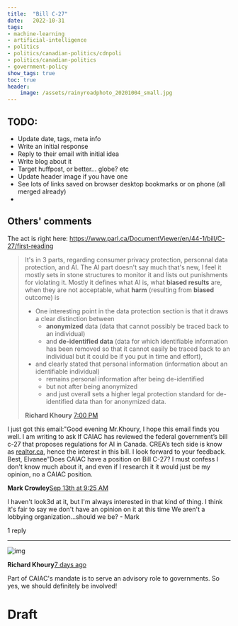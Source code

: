 ```yaml
---
title:	"Bill C-27"
date:	2022-10-31
tags: 
- machine-learning
- artificial-intelligence
- politics
- politics/canadian-politics/cdnpoli
- politics/canadian-politics
- government-policy
show_tags: true
toc: true
header:
    image: /assets/rainyroadphoto_20201004_small.jpg
---
```


## TODO:

- Update date, tags, meta info
- Write an initial response
- Reply to their email with initial idea
- Write blog about it
- Target huffpost, or better... globe? etc
- Update header image if you have one
- See lots of links saved on browser desktop bookmarks or on phone (all merged already)
- 

## Others' comments
The act is right here:
https://www.parl.ca/DocumentViewer/en/44-1/bill/C-27/first-reading
> It's in 3 parts, regarding consumer privacy protection, personnal data protection, and AI. The AI part doesn't say much that's new, I feel it mostly sets in stone structures to monitor it and lists out punishments for violating it. Mostly it defines what AI is, what **biased results** are, when they are not acceptable, what **harm** (resulting from **biased** outcome) is
> - One interesting point in the data protection section is that it draws a clear distinction between 
> 	- **anonymized** data (data that cannot possibly be traced back to an individual) 
> 	- and **de-identified data** (data for which identifiable information has been removed so that it cannot easily be traced back to an individual but it could be if you put in time and effort),
> - and clearly stated that personal information (information about an identifiable individual) 
> 	- remains personal information after being de-identified 
> 	- but not after being anonymized
> 	- and just overall sets a higher legal protection standard for de-identified data than for anonymized data.
> 
> **Richard Khoury** [7:00 PM](https://caiac.slack.com/archives/C8110G3MF/p1663023602011209)


I just got this email:"Good evening Mr.Khoury,
 I hope this email finds you well. I am writing to ask If CAIAC has reviewed the federal government’s bill c-27 that proposes regulations for AI in Canada. CREA’s tech side is know as [realtor.ca](http://realtor.ca/), hence the interest in this bill. I look forward to your feedback.
Best,
Elvanee"Does CAIAC have a position on Bill C-27? I must confess I don't know much about it, and even if I research it it would just be my opinion, no a CAIAC position.

**Mark Crowley**[Sep 13th at 9:25 AM](https://caiac.slack.com/archives/C8110G3MF/p1663075510473949)

I haven't look3d at it, but I'm always interested in that kind of thing. I think it's fair to say we don't have an opinion on it at this time  We aren't a lobbying organization...should we be? - Mark

1 reply

------

![img](T81LDKPJ9-UKS35QH4P-e224cbff8a98-48.png)

**Richard Khoury**[7 days ago](https://caiac.slack.com/archives/C8110G3MF/p1663078925713809?thread_ts=1663075510.473949&cid=C8110G3MF)

Part of CAIAC's mandate is to serve an advisory role to governments. So yes, we should definitely be involved!


# Draft

